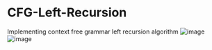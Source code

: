 # CFG-Left-Recursion
Implementing context free grammar left recursion algorithm
![image](https://user-images.githubusercontent.com/69919411/190407061-51fa8d53-f08f-4d2c-a808-20f4cc3e90a3.png)
![image](https://user-images.githubusercontent.com/69919411/190407093-fa4ea19b-09fd-4e69-95bd-007ba7ba7de8.png)
